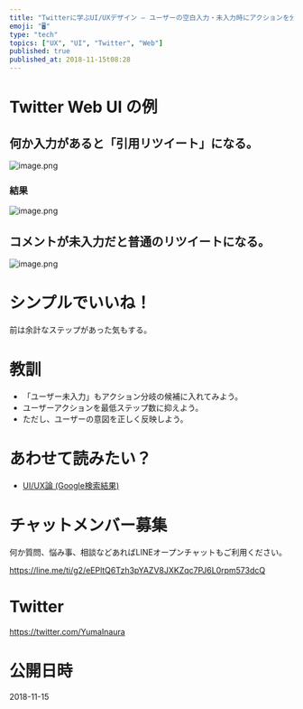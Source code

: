 ```yaml
---
title: "Twitterに学ぶUI/UXデザイン – ユーザーの空白入力・未入力時にアクションを分岐させる"
emoji: "🖥"
type: "tech"
topics: ["UX", "UI", "Twitter", "Web"]
published: true
published_at: 2018-11-15t08:28
---
```


# Twitter Web UI の例


## 何か入力があると「引用リツイート」になる。

![image.png](https://qiita-image-store.s3.amazonaws.com/0/89618/59e11226-dea4-5949-c5b8-bfc0cefa7d9d.png)

### 結果

![image.png](https://qiita-image-store.s3.amazonaws.com/0/89618/1427b2c1-0c0f-2c91-0cfb-e03ddac127d7.png)


## コメントが未入力だと普通のリツイートになる。

![image.png](https://qiita-image-store.s3.amazonaws.com/0/89618/6919e70d-e82e-1e24-ef53-108c8cc0bd24.png)

# シンプルでいいね！

前は余計なステップがあった気もする。

# 教訓

- 「ユーザー未入力」もアクション分岐の候補に入れてみよう。
- ユーザーアクションを最低ステップ数に抑えよう。
- ただし、ユーザーの意図を正しく反映しよう。

# あわせて読みたい？

- [UI/UX論 (Google検索結果)](https://www.google.co.jp/search?q=yumainaura+ui+ux&oq=yumainaura+ui+ux)








<!-- Update From Qiita API -->

# チャットメンバー募集


何か質問、悩み事、相談などあればLINEオープンチャットもご利用ください。

https://line.me/ti/g2/eEPltQ6Tzh3pYAZV8JXKZqc7PJ6L0rpm573dcQ





# Twitter


https://twitter.com/YumaInaura


<!-- Update From Qiita API -->



# 公開日時

2018-11-15

